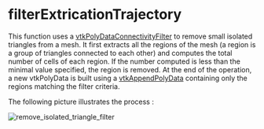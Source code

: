 # filterExtricationTrajectory

This function uses a [vtkPolyDataConnectivityFilter](http://www.vtk.org/doc/release/7.0/html/classvtkPolyDataConnectivityFilter.html) to remove small isolated triangles from a mesh.
It first extracts all the regions of the mesh (a region is a group of triangles connected to each other) and computes the total number of cells of each region.
If the number computed is less than the minimal value specified, the region is removed. At the end of the operation, a new vtkPolyData is built
using a [vtkAppendPolyData](http://www.vtk.org/doc/release/7.0/html/classvtkAppendPolyData.html) containing only the regions matching the filter criteria.

The following picture illustrates the process :

![remove_isolated_triangle_filter](remove_isolated_triangle_filter.png)
